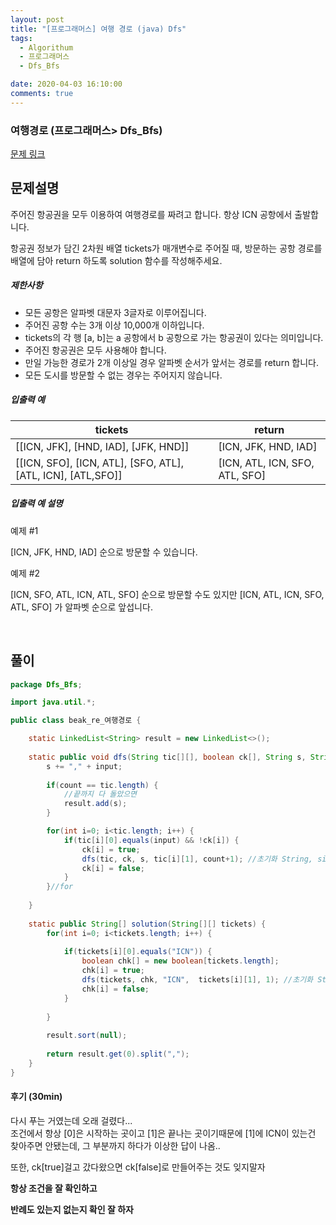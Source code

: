 ```yaml
---
layout: post
title: "[프로그래머스] 여행 경로 (java) Dfs"
tags:
  - Algorithum
  - 프로그래머스
  - Dfs_Bfs

date: 2020-04-03 16:10:00
comments: true
---
```


### 여행경로 (프로그래머스> Dfs_Bfs)

[문제 링크](https://programmers.co.kr/learn/courses/30/lessons/43164 )

## 문제설명

주어진 항공권을 모두 이용하여 여행경로를 짜려고 합니다. 항상 ICN 공항에서 출발합니다.

항공권 정보가 담긴 2차원 배열 tickets가 매개변수로 주어질 때, 방문하는 공항 경로를 배열에 담아 return 하도록 solution 함수를 작성해주세요.

##### 제한사항

- 모든 공항은 알파벳 대문자 3글자로 이루어집니다.
- 주어진 공항 수는 3개 이상 10,000개 이하입니다.
- tickets의 각 행 [a, b]는 a 공항에서 b 공항으로 가는 항공권이 있다는 의미입니다.
- 주어진 항공권은 모두 사용해야 합니다.
- 만일 가능한 경로가 2개 이상일 경우 알파벳 순서가 앞서는 경로를 return 합니다.
- 모든 도시를 방문할 수 없는 경우는 주어지지 않습니다.

##### 입출력 예

| tickets                                                     | return                         |
| ----------------------------------------------------------- | ------------------------------ |
| [[ICN, JFK], [HND, IAD], [JFK, HND]]                        | [ICN, JFK, HND, IAD]           |
| [[ICN, SFO], [ICN, ATL], [SFO, ATL], [ATL, ICN], [ATL,SFO]] | [ICN, ATL, ICN, SFO, ATL, SFO] |

##### 입출력 예 설명

예제 #1

[ICN, JFK, HND, IAD] 순으로 방문할 수 있습니다.

예제 #2

[ICN, SFO, ATL, ICN, ATL, SFO] 순으로 방문할 수도 있지만 [ICN, ATL, ICN, SFO, ATL, SFO] 가 알파벳 순으로 앞섭니다.

<br>

## 풀이

```java
package Dfs_Bfs;

import java.util.*;

public class beak_re_여행경로 {

	static LinkedList<String> result = new LinkedList<>();
	
	static public void dfs(String tic[][], boolean ck[], String s, String input, int count) {
		s += "," + input;
		
		if(count == tic.length) {
			//끝까지 다 돌았으면
			result.add(s);
		}

		for(int i=0; i<tic.length; i++) {
    		if(tic[i][0].equals(input) && !ck[i]) {
    			ck[i] = true;	
    			dfs(tic, ck, s, tic[i][1], count+1); //초기화 String, size
    			ck[i] = false;
    		}
		}//for
		
	}
	
    static public String[] solution(String[][] tickets) {
    	for(int i=0; i<tickets.length; i++) {
    		
    		if(tickets[i][0].equals("ICN")) {
    			boolean chk[] = new boolean[tickets.length];
    			chk[i] = true;
    			dfs(tickets, chk, "ICN",  tickets[i][1], 1); //초기화 String, size
    			chk[i] = false;
    		}
    		
    	}
    	
    	result.sort(null);
    	
    	return result.get(0).split(",");
    }
}

```

#### 후기 (30min)

다시 푸는 거였는데 오래 걸렸다... <br>조건에서 항상 [0]은 시작하는 곳이고 [1]은 끝나는 곳이기때문에 [1]에 ICN이 있는건 찾아주면 안됐는데, 그 부분까지 하다가 이상한 답이 나옴..<br>

또한, ck[true]걸고 갔다왔으면 ck[false]로 만들어주는 것도 잊지말자 <br>

**항상 조건을 잘 확인하고** <br>

**반례도 있는지 없는지 확인 잘 하자**

